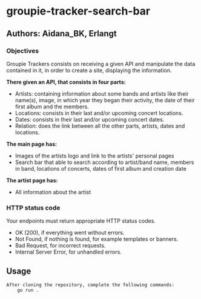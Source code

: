 # groupie-tracker-search-bar
## Authors: Aidana_BK, Erlangt
### Objectives

Groupie Trackers consists on receiving a given API and manipulate the data contained in it, in order to create a site, displaying the information.


**There given an API, that consists in four parts:**

- Artists: containing information about some bands and artists like their name(s), image, in which year they began their activity, the date of their first album and the members.
- Locations: consists in their last and/or upcoming concert locations.
- Dates: consists in their last and/or upcoming concert dates.
- Relation: does the link between all the other parts, artists, dates and locations.


**The main page has:**

- Images of the artists logo and link to the artists' personal pages
- Search bar that able to search according to artist/band name, members in band, locations of concerts, dates of first album and creation date

**The artist page has:**

- All information about the artist

### HTTP status code
Your endpoints must return appropriate HTTP status codes.

- OK (200), if everything went without errors.
- Not Found, if nothing is found, for example templates or banners.
- Bad Request, for incorrect requests.
- Internal Server Error, for unhandled errors.

## Usage

```
After cloning the repository, complete the following commands:
    go run .
```

